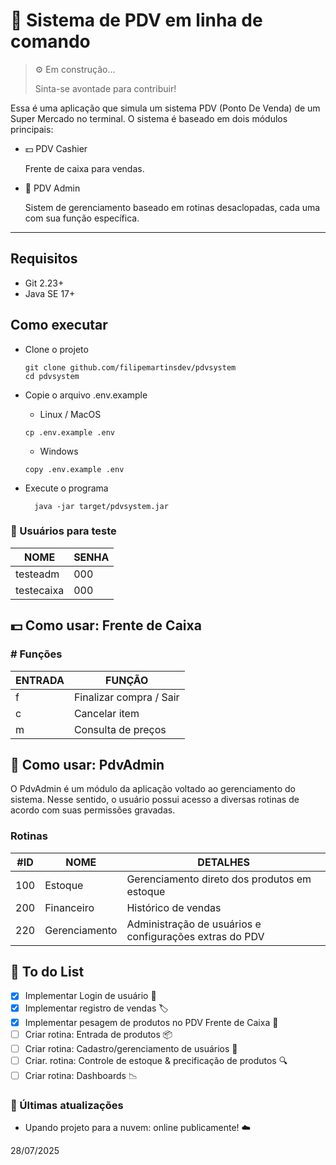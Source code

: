 # 🛒 Sistema de PDV em linha de comando
> ⚙️ Em construção...
>
> Sinta-se avontade para contribuir!


Essa é uma aplicação que simula um sistema PDV (Ponto De Venda) de um Super Mercado no terminal.
O sistema é baseado em dois módulos principais:

- 💵 PDV Cashier
  
  Frente de caixa para vendas.

- 💼 PDV Admin
  
  Sistem de gerenciamento baseado em rotinas desaclopadas, cada uma com sua função específica.

<hr>

## Requisitos
- Git 2.23+
- Java SE 17+

## Como executar
- Clone o projeto
    ```
    git clone github.com/filipemartinsdev/pdvsystem
    cd pdvsystem
    ``` 
- Copie o arquivo .env.example
    - Linux / MacOS
    ```
    cp .env.example .env
    ```
  
    - Windows
    ```
    copy .env.example .env
    ```
- Execute o programa
  ```
    java -jar target/pdvsystem.jar
  ```

### 👤 Usuários para teste

| NOME        | SENHA     |
|-------------|-----------|
| testeadm    | 000       |
| testecaixa  | 000       |


## 💵 Como usar: Frente de Caixa

### # Funções
| ENTRADA | FUNÇÃO                  |
|---------|-------------------------|
| f       | Finalizar compra / Sair |
| c       | Cancelar item           |
| m       | Consulta de preços      |


## 💼 Como usar: PdvAdmin
O PdvAdmin é um módulo da aplicação voltado ao gerenciamento do sistema. Nesse sentido, o usuário possui acesso a diversas rotinas de acordo com suas permissões gravadas.


### Rotinas

| #ID        | NOME    | DETALHES |
|-----------|---------|----------|
| 100       | Estoque | Gerenciamento direto dos produtos em estoque |
| 200       | Financeiro | Histórico de vendas |
| 220       | Gerenciamento | Administração de usuários e configurações extras do PDV |



## 📝 To do List
- [x] Implementar Login de usuário 🔐
- [x] Implementar registro de vendas 🏷️️
- [x] Implementar pesagem de produtos no PDV Frente de Caixa 🧮
- [ ] Criar rotina: Entrada de produtos 📦
- [ ] Criar rotina: Cadastro/gerenciamento de usuários 👥
- [ ] Criar. rotina: Controle de estoque & precificação de produtos 🔍
- [ ] Criar rotina: Dashboards 📉

### 🚀 Últimas atualizações
- Upando projeto para a nuvem: online publicamente! ☁️

28/07/2025
